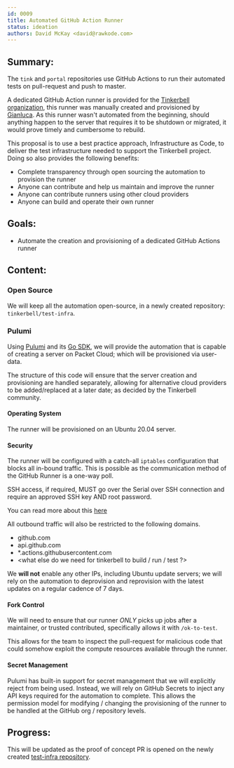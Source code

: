 ```yaml
---
id: 0009
title: Automated GitHub Action Runner
status: ideation 
authors: David McKay <david@rawkode.com>
---
```


## Summary:

The `tink` and `portal` repositories use GitHub Actions to run their automated tests on pull-request and push to master.

A dedicated GitHub Action runner is provided for the [Tinkerbell organization](https://github.com/tinkerbell), this runner was manually created and provisioned by [Gianluca](https://github.com/gianarb). As this runner wasn't automated from the beginning, should anything happen to the server that requires it to be shutdown or migrated, it would prove timely and cumbersome to rebuild.

This proposal is to use a best practice approach, Infrastructure as Code, to deliver the test infrastructure needed to support the Tinkerbell project. Doing so also provides the following benefits:

- Complete transparency through open sourcing the automation to provision the runner
- Anyone can contribute and help us maintain and improve the runner
- Anyone can contribute runners using other cloud providers
- Anyone can build and operate their own runner

## Goals:

- Automate the creation and provisioning of a dedicated GitHub Actions runner

## Content: 

### Open Source

We will keep all the automation open-source, in a newly created repository: `tinkerbell/test-infra`.

### Pulumi

Using [Pulumi](https://pulumi.com) and its [Go SDK](https://www.pulumi.com/docs/intro/languages/go/), we will provide the automation that is capable of creating a server on Packet Cloud; which will be provisioned via user-data.

The structure of this code will ensure that the server creation and provisioning are handled separately, allowing for alternative cloud providers to be added/replaced at a later date; as decided by the Tinkerbell community.

#### Operating System

The runner will be provisioned on an Ubuntu 20.04 server.

#### Security

The runner will be configured with a catch-all `iptables` configuration that blocks all in-bound traffic. This is possible as the communication method of the GitHub Runner is a one-way poll.

SSH access, if required, MUST go over the Serial over SSH connection and require an approved SSH key AND root password.

You can read more about this [here](https://docs.github.com/en/actions/hosting-your-own-runners/about-self-hosted-runners#communication-between-self-hosted-runners-and-github)

All outbound traffic will also be restricted to the following domains.

- github.com
- api.github.com
- *.actions.githubusercontent.com
- <what else do we need for tinkerbell to build / run / test ?>

We **will not** enable any other IPs, including Ubuntu update servers; we will rely on the automation to deprovision and reprovision with the latest updates on a regular cadence of 7 days.

#### Fork Control

We will need to ensure that our runner *ONLY* picks up jobs after a maintainer, or trusted contributed, specifically allows it with `/ok-to-test`.

This allows for the team to inspect the pull-request for malicious code that could somehow exploit the compute resources available through the runner.

#### Secret Management

Pulumi has built-in support for secret management that we will explicitly reject from being used. Instead, we will rely on GitHub Secrets to inject any API keys required for the automation to complete. This allows the permission model for modifying / changing the provisioning of the runner to be handled at the GitHub org / repository levels.

## Progress:

This will be updated as the proof of concept PR is opened on the newly created [test-infra repository](https://github.com/tinkerbell/test-infra).
